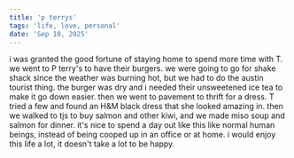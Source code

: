 ```yaml
---
title: 'p terrys'
tags: 'life, love, personal'
date: 'Sep 10, 2025'
---
```


i was granted the good fortune of staying home to spend more time with T. we went to P terry's to have their burgers. we were going to go for shake shack since the weather was burning hot, but we had to do the austin tourist thing. the burger was dry and i needed their unsweetened ice tea to make it go down easier. then we went to pavement to thrift for a dress. T tried a few and found an H&M black dress that she looked amazing in. then we walked to tjs to buy salmon and other kiwi, and we made miso soup and salmon for dinner. it's nice to spend a day out like this like normal human beings, instead of being cooped up in an office or at home. i would enjoy this life a lot, it doesn't take a lot to be happy.